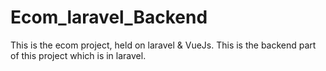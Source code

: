 # Ecom_laravel_Backend
This is the ecom project, held on laravel &amp; VueJs. This is the backend part of this project which is in laravel.
